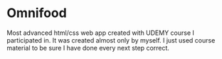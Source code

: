 # Omnifood
Most advanced html/css web app created with UDEMY course I participated in.
It was created almost only by myself. I just used course material to be sure I have done every next step correct. 
